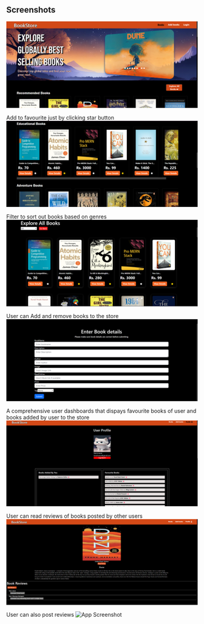 
## Screenshots

![App Screenshot](./screenshots/s1.png)

Add to favourite just by clicking star button
![App Screenshot](./screenshots/s2.png)

Filter to sort out books based on genres
![App Screenshot](./screenshots/s3.png)

User can Add and remove books to the store
![App Screenshot](./screenshots/s4.png)

A comprehensive user dashboards that dispays favourite books of user and books added by user to the store
![App Screenshot](./screenshots/s5.png)

User can read reviews of books posted by other users 
![App Screenshot](./screenshots/s6.png)

User can also post reviews 
![App Screenshot](./screenshots/s7.png)
